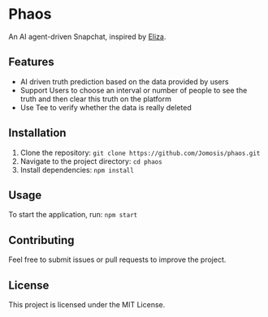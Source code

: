 # Phaos
An AI agent-driven Snapchat, inspired by [Eliza](https://github.com/ai16z/eliza).

## Features
- AI driven truth prediction based on the data provided by users
- Support Users to choose an interval or number of people to see the truth and then clear this truth on the platform
- Use Tee to verify whether the data is really deleted

## Installation
1. Clone the repository: `git clone https://github.com/Jomosis/phaos.git`
2. Navigate to the project directory: `cd phaos`
3. Install dependencies: `npm install`

## Usage
To start the application, run: `npm start`

## Contributing
Feel free to submit issues or pull requests to improve the project.

## License
This project is licensed under the MIT License.


